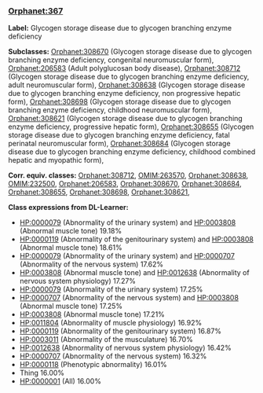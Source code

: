 
### [Orphanet:367](http://www.orpha.net/ORDO/Orphanet_367)
**Label:** Glycogen storage disease due to glycogen branching enzyme deficiency

**Subclasses:** [Orphanet:308670](http://www.orpha.net/ORDO/Orphanet_308670) (Glycogen storage disease due to glycogen branching enzyme deficiency, congenital neuromuscular form), [Orphanet:206583](http://www.orpha.net/ORDO/Orphanet_206583) (Adult polyglucosan body disease), [Orphanet:308712](http://www.orpha.net/ORDO/Orphanet_308712) (Glycogen storage disease due to glycogen branching enzyme deficiency, adult neuromuscular form), [Orphanet:308638](http://www.orpha.net/ORDO/Orphanet_308638) (Glycogen storage disease due to glycogen branching enzyme deficiency, non progressive hepatic form), [Orphanet:308698](http://www.orpha.net/ORDO/Orphanet_308698) (Glycogen storage disease due to glycogen branching enzyme deficiency, childhood neuromuscular form), [Orphanet:308621](http://www.orpha.net/ORDO/Orphanet_308621) (Glycogen storage disease due to glycogen branching enzyme deficiency, progressive hepatic form), [Orphanet:308655](http://www.orpha.net/ORDO/Orphanet_308655) (Glycogen storage disease due to glycogen branching enzyme deficiency, fatal perinatal neuromuscular form), [Orphanet:308684](http://www.orpha.net/ORDO/Orphanet_308684) (Glycogen storage disease due to glycogen branching enzyme deficiency, childhood combined hepatic and myopathic form), 

**Corr. equiv. classes:** [Orphanet:308712](http://www.orpha.net/ORDO/Orphanet_308712), [OMIM:263570](http://purl.obolibrary.org/obo/OMIM_263570), [Orphanet:308638](http://www.orpha.net/ORDO/Orphanet_308638), [OMIM:232500](http://purl.obolibrary.org/obo/OMIM_232500), [Orphanet:206583](http://www.orpha.net/ORDO/Orphanet_206583), [Orphanet:308670](http://www.orpha.net/ORDO/Orphanet_308670), [Orphanet:308684](http://www.orpha.net/ORDO/Orphanet_308684), [Orphanet:308655](http://www.orpha.net/ORDO/Orphanet_308655), [Orphanet:308698](http://www.orpha.net/ORDO/Orphanet_308698), [Orphanet:308621](http://www.orpha.net/ORDO/Orphanet_308621), 

**Class expressions from DL-Learner:**

- [HP:0000079](http://purl.obolibrary.org/obo/HP_0000079) (Abnormality of the urinary system) and [HP:0003808](http://purl.obolibrary.org/obo/HP_0003808) (Abnormal muscle tone) 19.18%
- [HP:0000119](http://purl.obolibrary.org/obo/HP_0000119) (Abnormality of the genitourinary system) and [HP:0003808](http://purl.obolibrary.org/obo/HP_0003808) (Abnormal muscle tone) 18.61%
- [HP:0000079](http://purl.obolibrary.org/obo/HP_0000079) (Abnormality of the urinary system) and [HP:0000707](http://purl.obolibrary.org/obo/HP_0000707) (Abnormality of the nervous system) 17.62%
- [HP:0003808](http://purl.obolibrary.org/obo/HP_0003808) (Abnormal muscle tone) and [HP:0012638](http://purl.obolibrary.org/obo/HP_0012638) (Abnormality of nervous system physiology) 17.27%
- [HP:0000079](http://purl.obolibrary.org/obo/HP_0000079) (Abnormality of the urinary system) 17.25%
- [HP:0000707](http://purl.obolibrary.org/obo/HP_0000707) (Abnormality of the nervous system) and [HP:0003808](http://purl.obolibrary.org/obo/HP_0003808) (Abnormal muscle tone) 17.25%
- [HP:0003808](http://purl.obolibrary.org/obo/HP_0003808) (Abnormal muscle tone) 17.21%
- [HP:0011804](http://purl.obolibrary.org/obo/HP_0011804) (Abnormality of muscle physiology) 16.92%
- [HP:0000119](http://purl.obolibrary.org/obo/HP_0000119) (Abnormality of the genitourinary system) 16.87%
- [HP:0003011](http://purl.obolibrary.org/obo/HP_0003011) (Abnormality of the musculature) 16.70%
- [HP:0012638](http://purl.obolibrary.org/obo/HP_0012638) (Abnormality of nervous system physiology) 16.42%
- [HP:0000707](http://purl.obolibrary.org/obo/HP_0000707) (Abnormality of the nervous system) 16.32%
- [HP:0000118](http://purl.obolibrary.org/obo/HP_0000118) (Phenotypic abnormality) 16.01%
- Thing 16.00%
- [HP:0000001](http://purl.obolibrary.org/obo/HP_0000001) (All) 16.00%


